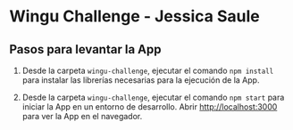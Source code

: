 # Wingu Challenge - Jessica Saule

## Pasos para levantar la App

1. Desde la carpeta `wingu-challenge`, ejecutar el comando `npm install` para instalar las librerías necesarias para la ejecución de la App.

2. Desde la carpeta `wingu-challenge`, ejecutar el comando `npm start` para iniciar la App en un entorno de desarrollo. Abrir [http://localhost:3000](http://localhost:3000) para ver la App en el navegador.
